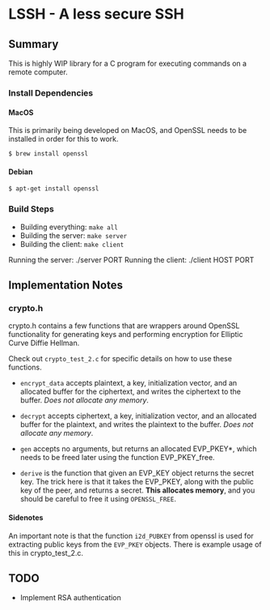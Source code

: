 # LSSH - A less secure SSH

## Summary

This is highly WIP library for a C program for executing
commands on a remote computer.

### Install Dependencies

#### MacOS

This is primarily being developed on MacOS, and OpenSSL
needs to be installed in order for this to work.

```
$ brew install openssl
```

#### Debian

```
$ apt-get install openssl
```

### Build Steps

* Building everything: `make all`
* Building the server: `make server`
* Building the client: `make client`

Running the server: ./server PORT
Running the client: ./client HOST PORT

## Implementation Notes

### crypto.h

crypto.h contains a few functions that are wrappers around
OpenSSL functionality for generating keys and performing
encryption for Elliptic Curve Diffie Hellman.

Check out `crypto_test_2.c` for specific details on how to
use these functions.

* `encrypt_data` accepts plaintext, a key, initialization vector, and an allocated buffer for the ciphertext, and writes the ciphertext to the buffer. *Does not allocate any memory*.

* `decrypt` accepts ciphertext, a key, initialization vector, and an allocated buffer for the plaintext, and writes the plaintext to the buffer. *Does not allocate any memory*.

* `gen` accepts no arguments, but returns an allocated EVP_PKEY\*, which needs to be freed later using the function EVP_PKEY_free.

* `derive` is the function that given an EVP_KEY object returns the secret key. The trick here is that it takes the EVP_PKEY, along with the public key of the peer, and returns a secret. **This allocates memory**, and you should be careful to free it using
`OPENSSL_FREE`.

#### Sidenotes

An important note is that the function `i2d_PUBKEY` from openssl is used for extracting public keys from the `EVP_PKEY` objects. There is example usage of this in crypto_test_2.c.

## TODO

* Implement RSA authentication
